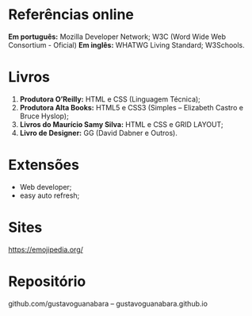 # Referências online
**Em português:** Mozilla Developer Network; W3C (Word Wide Web Consortium - Oficial)
**Em inglês:** WHATWG Living Standard; W3Schools.

# Livros
1. **Produtora O’Reilly:** HTML e CSS (Linguagem Técnica);
2. **Produtora Alta Books:** HTML5 e CSS3 (Simples – Elizabeth Castro e Bruce Hyslop);
3. **Livros do Maurício Samy Silva:** HTML e CSS e GRID LAYOUT;
4. **Livro de Designer:** GG (David Dabner e Outros).

# Extensões 
- Web developer; 
- easy auto refresh;
 
# Sites
https://emojipedia.org/

# Repositório
github.com/gustavoguanabara – gustavoguanabara.github.io